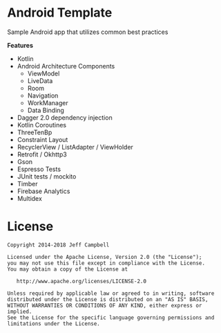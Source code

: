 Android Template
=================

Sample Android app that utilizes common best practices

**Features**

* Kotlin
* Android Architecture Components
    * ViewModel
    * LiveData
    * Room
    * Navigation
    * WorkManager
    * Data Binding
* Dagger 2.0 dependency injection
* Kotlin Coroutines
* ThreeTenBp
* Constraint Layout
* RecyclerView / ListAdapter / ViewHolder
* Retrofit / Okhttp3
* Gson
* Espresso Tests
* JUnit tests / mockito
* Timber
* Firebase Analytics
* Multidex


License
=======

    Copyright 2014-2018 Jeff Campbell

    Licensed under the Apache License, Version 2.0 (the "License");
    you may not use this file except in compliance with the License.
    You may obtain a copy of the License at

       http://www.apache.org/licenses/LICENSE-2.0

    Unless required by applicable law or agreed to in writing, software
    distributed under the License is distributed on an "AS IS" BASIS,
    WITHOUT WARRANTIES OR CONDITIONS OF ANY KIND, either express or implied.
    See the License for the specific language governing permissions and
    limitations under the License.